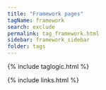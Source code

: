 ```yaml
---
title: "Framework pages"
tagName: framework
search: exclude
permalink: tag_framework.html
sidebar: framework_sidebar
folder: tags
---
```

{% include taglogic.html %}

{% include links.html %}
